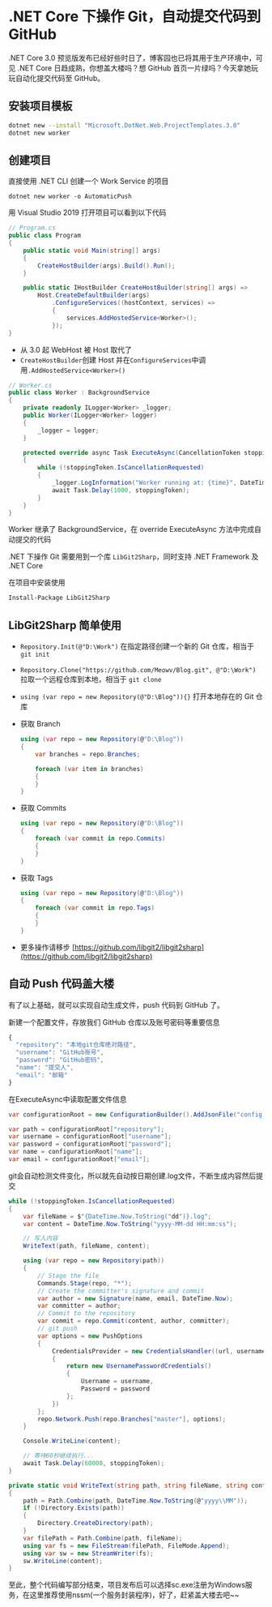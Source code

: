 # .NET Core 下操作 Git，自动提交代码到 GitHub

.NET Core 3.0 预览版发布已经好些时日了，博客园也已将其用于生产环境中，可见 .NET Core 日趋成熟，你想盖大楼吗？想 GitHub 首页一片绿吗？今天拿她玩玩自动化提交代码至 GitHub。

## 安装项目模板

```bash
dotnet new --install "Microsoft.DotNet.Web.ProjectTemplates.3.0"
dotnet new worker
```

## 创建项目

直接使用 .NET CLI 创建一个 Work Service 的项目

```text
dotnet new worker -o AutomaticPush
```

用 Visual Studio 2019 打开项目可以看到以下代码

```csharp
// Program.cs
public class Program
{
    public static void Main(string[] args)
    {
        CreateHostBuilder(args).Build().Run();
    }

    public static IHostBuilder CreateHostBuilder(string[] args) =>
        Host.CreateDefaultBuilder(args)
            .ConfigureServices((hostContext, services) =>
            {
                services.AddHostedService<Worker>();
            });
}
```

* 从 3.0 起 WebHost 被 Host 取代了
* `CreateHostBuilder`创建 Host 并在`ConfigureServices`中调用`.AddHostedService<Worker>()`

```csharp
// Worker.cs
public class Worker : BackgroundService
{
    private readonly ILogger<Worker> _logger;
    public Worker(ILogger<Worker> logger)
    {
        _logger = logger;
    }

    protected override async Task ExecuteAsync(CancellationToken stoppingToken)
    {
        while (!stoppingToken.IsCancellationRequested)
        {
            _logger.LogInformation("Worker running at: {time}", DateTimeOffset.Now);
            await Task.Delay(1000, stoppingToken);
        }
    }
}
```

Worker 继承了 BackgroundService，在 override ExecuteAsync 方法中完成自动提交的代码

.NET 下操作 Git 需要用到一个库 `LibGit2Sharp`，同时支持 .NET Framework 及 .NET Core

在项目中安装使用

```bash
Install-Package LibGit2Sharp
```

## LibGit2Sharp 简单使用

* `Repository.Init(@"D:\Work")` 在指定路径创建一个新的 Git 仓库，相当于 `git init`
* `Repository.Clone("https://github.com/Meowv/Blog.git", @"D:\Work")` 拉取一个远程仓库到本地，相当于 `git clone`
* `using (var repo = new Repository(@"D:\Blog")){}` 打开本地存在的 Git 仓库
* 获取 Branch

  ```csharp
  using (var repo = new Repository(@"D:\Blog"))
  {
      var branches = repo.Branches;

      foreach (var item in branches)
      {
      }
  }
  ```

* 获取 Commits

  ```csharp
  using (var repo = new Repository(@"D:\Blog"))
  {
      foreach (var commit in repo.Commits)
      {
      }
  }
  ```

* 获取 Tags

  ```csharp
  using (var repo = new Repository(@"D:\Blog"))
  {
      foreach (var commit in repo.Tags)
      {
      }
  }
  ```

* 更多操作请移步 [https://github.com/libgit2/libgit2sharp](https://github.com/libgit2/libgit2sharp)

## 自动 Push 代码盖大楼

有了以上基础，就可以实现自动生成文件，push 代码到 GitHub 了。

新建一个配置文件，存放我们 GitHub 仓库以及账号密码等重要信息

```javascript
{
  "repository": "本地git仓库绝对路径",
  "username": "GitHub账号",
  "password": "GitHub密码",
  "name": "提交人",
  "email": "邮箱"
}
```

在ExecuteAsync中读取配置文件信息

```csharp
var configurationRoot = new ConfigurationBuilder().AddJsonFile("config.json").Build();

var path = configurationRoot["repository"];
var username = configurationRoot["username"];
var password = configurationRoot["password"];
var name = configurationRoot["name"];
var email = configurationRoot["email"];
```

git会自动检测文件变化，所以就先自动按日期创建.log文件，不断生成内容然后提交

```csharp
while (!stoppingToken.IsCancellationRequested)
{
    var fileName = $"{DateTime.Now.ToString("dd")}.log";
    var content = DateTime.Now.ToString("yyyy-MM-dd HH:mm:ss");

    // 写入内容
    WriteText(path, fileName, content);

    using (var repo = new Repository(path))
    {
        // Stage the file
        Commands.Stage(repo, "*");
        // Create the committer's signature and commit
        var author = new Signature(name, email, DateTime.Now);
        var committer = author;
        // Commit to the repository
        var commit = repo.Commit(content, author, committer);
        // git push
        var options = new PushOptions
        {
            CredentialsProvider = new CredentialsHandler((url, usernameFromUrl, types) =>
            {
                return new UsernamePasswordCredentials()
                {
                    Username = username,
                    Password = password
                };
            })
        };
        repo.Network.Push(repo.Branches["master"], options);
    }

    Console.WriteLine(content);

    // 等待60秒继续执行...
    await Task.Delay(60000, stoppingToken);
}

private static void WriteText(string path, string fileName, string content)
{
    path = Path.Combine(path, DateTime.Now.ToString(@"yyyy\\MM"));
    if (!Directory.Exists(path))
    {
        Directory.CreateDirectory(path);
    }
    var filePath = Path.Combine(path, fileName);
    using var fs = new FileStream(filePath, FileMode.Append);
    using var sw = new StreamWriter(fs);
    sw.WriteLine(content);
}
```

至此，整个代码编写部分结束，项目发布后可以选择sc.exe注册为Windows服务，在这里推荐使用nssm\(一个服务封装程序\)，好了，赶紧盖大楼去吧~~
